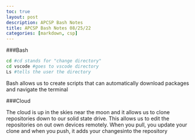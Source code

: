 ```yaml
---
toc: true
layout: post
description: APCSP Bash Notes
title: APCSP Bash Notes 08/25/22
categories: [markdown, csp]
---
```

###Bash

```bash
cd #cd stands for "change directory"
cd vscode #goes to vscode directory
Ls #tells the user the directory
```
Bash allows us to create scripts that can automatically download packages and navigate the terminal

###Cloud

The cloud is up in the skies near the moon and it allows us to clone repositories down to our solid state drive. This allows us to edit the repositories on out own devices remotely. When you pull, you update your clone and when you push, it adds your changesinto the repository
